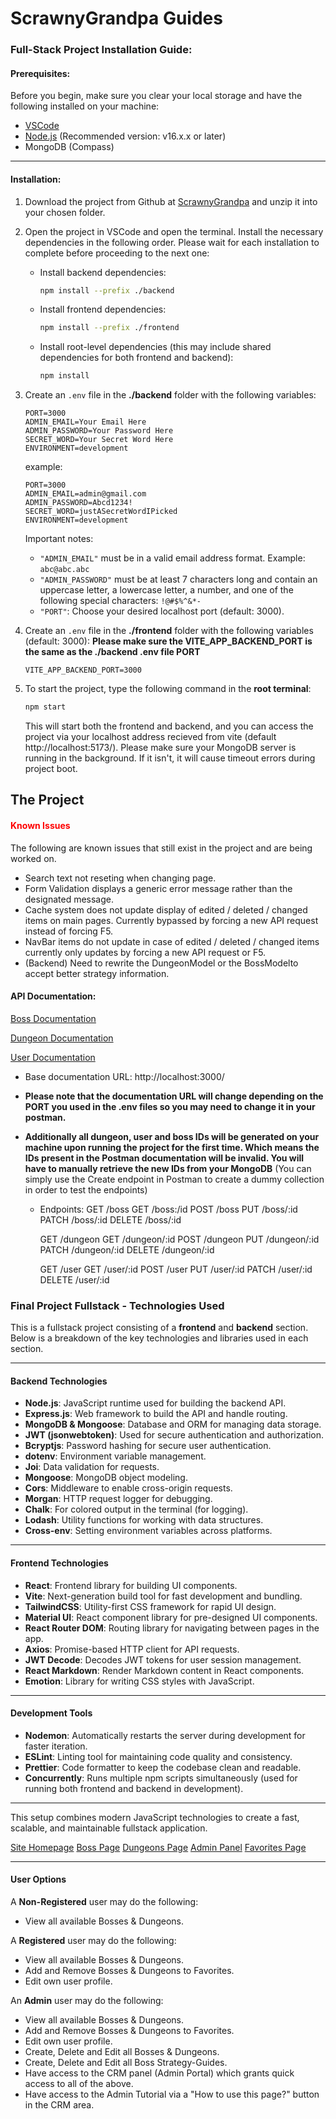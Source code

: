 # ScrawnyGrandpa Guides

### Full-Stack Project Installation Guide:

#### Prerequisites:

Before you begin, make sure you clear your local storage and have the following installed on your machine:

- [VSCode](https://code.visualstudio.com/download)
- [Node.js](https://nodejs.org/en/download/prebuilt-installer) (Recommended version: v16.x.x or later)
- MongoDB (Compass)

---

#### Installation:

1. Download the project from Github at [ScrawnyGrandpa](https://github.com/ScrawnyGrandpa/Final_Project_Fullstack) and unzip it into your chosen folder.
2. Open the project in VSCode and open the terminal. Install the necessary dependencies in the following order. Please wait for each installation to complete before proceeding to the next one:

    - Install backend dependencies:
      ```bash
      npm install --prefix ./backend
      ```

    - Install frontend dependencies:
      ```bash
      npm install --prefix ./frontend
      ```

    - Install root-level dependencies (this may include shared dependencies for both frontend and backend):
      ```bash
      npm install
      ```

3. Create an `.env` file in the **./backend** folder with the following variables:

    ```plaintext
    PORT=3000
    ADMIN_EMAIL=Your Email Here
    ADMIN_PASSWORD=Your Password Here
    SECRET_WORD=Your Secret Word Here
    ENVIRONMENT=development
    ```

    example:
    ```plaintext
    PORT=3000
    ADMIN_EMAIL=admin@gmail.com
    ADMIN_PASSWORD=Abcd1234!
    SECRET_WORD=justASecretWordIPicked
    ENVIRONMENT=development
    ```

    Important notes:
    - `"ADMIN_EMAIL"` must be in a valid email address format. Example: `abc@abc.abc`
    - `"ADMIN_PASSWORD"` must be at least 7 characters long and contain an uppercase letter, a lowercase letter, a number, and one of the following special characters: `!@#$%^&*-`
    - `"PORT"`: Choose your desired localhost port (default: 3000).

4. Create an `.env` file in the **./frontend** folder with the following variables (default: 3000):
**Please make sure the VITE_APP_BACKEND_PORT is the same as the ./backend .env file PORT**

    ```plaintext
    VITE_APP_BACKEND_PORT=3000
    ```

5. To start the project, type the following command in the **root terminal**:
    
    ```bash
    npm start
    ```

    This will start both the frontend and backend, and you can access the project via your localhost address recieved from vite (default http://localhost:5173/).
    Please make sure your MongoDB server is running in the background. If it isn't, it will cause timeout errors during project boot.

## The Project

#### <span style="color: red;">Known Issues</span>

The following are known issues that still exist in the project and are being worked on.

- Search text not reseting when changing page.
- Form Validation displays a generic error message rather than the designated message.
- Cache system does not update display of edited / deleted / changed items on main pages. Currently bypassed by forcing a new API request instead of forcing F5.
- NavBar items do not update in case of edited / deleted / changed items currently only updates by forcing a new API request or F5.
- (Backend) Need to rewrite the DungeonModel or the BossModelto accept better strategy information.

#### API Documentation:

[Boss Documentation](https://documenter.getpostman.com/view/37787175/2sAYHzJ4Ff)

[Dungeon Documentation](https://documenter.getpostman.com/view/37787175/2sAYHzJ4Fi)

[User Documentation](https://documenter.getpostman.com/view/37787175/2sAYHzJ4Ky)

* Base documentation URL: http://localhost:3000/ 

- **Please note that the documentation URL will change depending on the PORT you used in the .env files so you may need to change it in your postman.**
- **Additionally all dungeon, user and boss IDs will be generated on your machine upon running the project for the first time. Which means the IDs present in the Postman documentation will be invalid. You will have to manually retrieve the new IDs from your MongoDB**
(You can simply use the Create endpoint in Postman to create a dummy collection in order to test the endpoints)
    
    * Endpoints:
        GET /boss
        GET /boss:/id
        POST /boss
        PUT /boss/:id
        PATCH /boss/:id
        DELETE /boss/:id

        GET /dungeon
        GET /dungeon/:id
        POST /dungeon
        PUT /dungeon/:id
        PATCH /dungeon/:id
        DELETE /dungeon/:id

        GET /user
        GET /user/:id
        POST /user
        PUT /user/:id
        PATCH /user/:id
        DELETE /user/:id

### Final Project Fullstack - Technologies Used

This is a fullstack project consisting of a **frontend** and **backend** section. Below is a breakdown of the key technologies and libraries used in each section.

---

#### Backend Technologies

- **Node.js**: JavaScript runtime used for building the backend API.
- **Express.js**: Web framework to build the API and handle routing.
- **MongoDB & Mongoose**: Database and ORM for managing data storage.
- **JWT (jsonwebtoken)**: Used for secure authentication and authorization.
- **Bcryptjs**: Password hashing for secure user authentication.
- **dotenv**: Environment variable management.
- **Joi**: Data validation for requests.
- **Mongoose**: MongoDB object modeling.
- **Cors**: Middleware to enable cross-origin requests.
- **Morgan**: HTTP request logger for debugging.
- **Chalk**: For colored output in the terminal (for logging).
- **Lodash**: Utility functions for working with data structures.
- **Cross-env**: Setting environment variables across platforms.

---

#### Frontend Technologies

- **React**: Frontend library for building UI components.
- **Vite**: Next-generation build tool for fast development and bundling.
- **TailwindCSS**: Utility-first CSS framework for rapid UI design.
- **Material UI**: React component library for pre-designed UI components.
- **React Router DOM**: Routing library for navigating between pages in the app.
- **Axios**: Promise-based HTTP client for API requests.
- **JWT Decode**: Decodes JWT tokens for user session management.
- **React Markdown**: Render Markdown content in React components.
- **Emotion**: Library for writing CSS styles with JavaScript.

---

#### Development Tools

- **Nodemon**: Automatically restarts the server during development for faster iteration.
- **ESLint**: Linting tool for maintaining code quality and consistency.
- **Prettier**: Code formatter to keep the codebase clean and readable.
- **Concurrently**: Runs multiple npm scripts simultaneously (used for running both frontend and backend in development).

---

This setup combines modern JavaScript technologies to create a fast, scalable, and maintainable fullstack application.

[Site Homepage](./frontend/public/assets/homePage.png)
[Boss Page](./frontend/public/assets/raidBossPage.png)
[Dungeons Page](./frontend/public/assets/dungeonsPage.png)
[Admin Panel](./frontend/public/assets/adminPortalPage.png)
[Favorites Page](./frontend/public/assets/favsPage.png)

--- 

#### User Options

A **Non-Registered** user may do the following:

- View all available Bosses & Dungeons.

A **Registered** user may do the following:

- View all available Bosses & Dungeons.
- Add and Remove Bosses & Dungeons to Favorites. 
- Edit own user profile.

An **Admin** user may do the following:

- View all available Bosses & Dungeons.
- Add and Remove Bosses & Dungeons to Favorites. 
- Edit own user profile.
- Create, Delete and Edit all Bosses & Dungeons.
- Create, Delete and Edit all Boss Strategy-Guides.
- Have access to the CRM panel (Admin Portal) which grants quick access to all of the above.
- Have access to the Admin Tutorial via a "How to use this page?" button in the CRM area.
